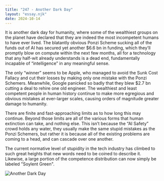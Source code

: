 ```yaml
---
title: "247 - Another Dark Day"
layout: "essay.njk"
date: 2024-10-14
---
```


It is another dark day for humanity, where some of the wealthiest groups on the planet have declared that they are indeed the most incompetent humans to have ever lived. The blatantly obvious Ponzi Scheme sucking all of the funds out of AI has secured yet another $6.6 bn in funding, which they’ll promptly blow on compute within the next few months, all for a technology that any half-wit already understands is a dead end, fundamentally incapable of “intelligence” in any meaningful sense.

The only “winner” seems to be Apple, who managed to avoid the Sunk Cost Fallacy and cut their losses by making only one mistake with the Ponzi Schemers. Meanwhile, Google panicked so badly that they blew $2.7 bn cutting a deal to rehire one old engineer. The wealthiest and least competent people in human history continue to make more egregious and obvious mistakes at ever-larger scales, causing orders of magnitude greater damage to humanity. 
 
There are finite and fast-approaching limits as to how long this may continue. Beyond those limits are all of the various forms that human extinction can take, and nothing else. This isn’t because the “AI Safety” crowd holds any water, they usually make the same stupid mistakes as the Ponzi Schemers, but rather it is because all of the existing problems are coming to a head, and can cascade over one another.

The current normative level of stupidity in the tech industry has climbed to such great heights that new words need to be coined to describe it. Likewise, a large portion of the competence distribution can now simply be labeled "Soylent Green".

![Another Dark Day](https://media.licdn.com/dms/image/v2/D5622AQH2IvpzDQhV3w/feedshare-shrink_800/feedshare-shrink_800/0/1727913404404?e=1736985600&v=beta&t=utZShyvZfTRNv2X4BNLQQVvPrLnu46qj2SNw1B1upkA)